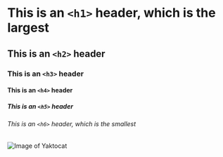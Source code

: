 # This is an `<h1>` header, which is the largest

## This is an `<h2>` header
### This is an `<h3>` header
#### This is an `<h4>` header
##### This is an `<h5>` header
###### This is an `<h6>` header, which is the smallest
<!--- added headers h1 to h6--->
![Image of Yaktocat](https://octodex.github.com/images/yaktocat.png)
